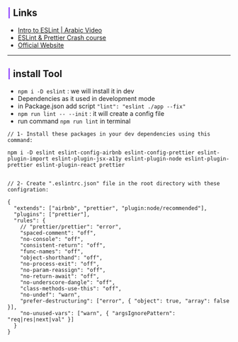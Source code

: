 ## <b><span style='color:#9146ff'>|</span> Links</b>

- [Intro to ESLint | Arabic Video](https://www.youtube.com/watch?v=K9vCqbZ9Wec)
- [ESLint & Prettier Crash course](https://www.youtube.com/watch?v=clU3zb48BtI)
- [Official Website](https://eslint.org/)

---

## <b><span style='color:#9146ff'>|</span> install Tool</b>

- `npm i -D eslint` : we will install it in dev
- Dependencies as it used in development mode
- in Package.json add script `"lint": "eslint ./app --fix"`
- `npm run lint -- --init` : it will create a config file
- run command `npm run lint` in terminal

```
// 1- Install these packages in your dev dependencies using this command:

npm i -D eslint eslint-config-airbnb eslint-config-prettier eslint-plugin-import eslint-plugin-jsx-a11y eslint-plugin-node eslint-plugin-prettier eslint-plugin-react prettier


// 2- Create ".eslintrc.json" file in the root directory with these configration:

{
  "extends": ["airbnb", "prettier", "plugin:node/recommended"],
  "plugins": ["prettier"],
  "rules": {
    // "prettier/prettier": "error",
    "spaced-comment": "off",
    "no-console": "off",
    "consistent-return": "off",
    "func-names": "off",
    "object-shorthand": "off",
    "no-process-exit": "off",
    "no-param-reassign": "off",
    "no-return-await": "off",
    "no-underscore-dangle": "off",
    "class-methods-use-this": "off",
    "no-undef": "warn",
    "prefer-destructuring": ["error", { "object": true, "array": false }],
    "no-unused-vars": ["warn", { "argsIgnorePattern": "req|res|next|val" }]
  }
}
```
